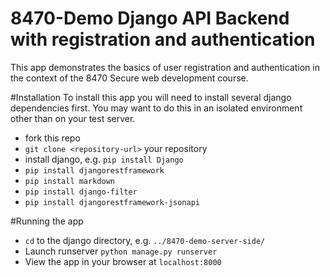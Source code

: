 # 8470-Demo Django API Backend with registration and authentication

This app demonstrates the basics of user registration and authentication in the context of the 8470 Secure web development course.

#Installation
To install this app you will need to install several django dependencies first. You may want to do this in an isolated environment other than on your test server.

* fork this repo
* `git clone <repository-url>` your repository
* install django, e.g. `pip install Django`
* `pip install djangorestframework`
* `pip install markdown`
* `pip install django-filter`
* `pip install djangorestframework-jsonapi`

#Running the app
* `cd` to the django directory, e.g. `../8470-demo-server-side/`
* Launch runserver `python manage.py runserver`
* View the app in your browser at `localhost:8000`
